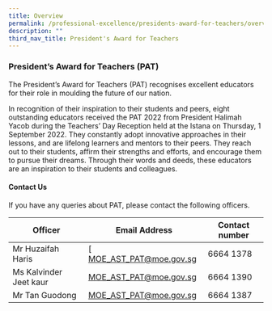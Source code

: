 ```yaml
---
title: Overview
permalink: /professional-excellence/presidents-award-for-teachers/overview/
description: ""
third_nav_title: President's Award for Teachers
---
```

### President’s Award for Teachers (PAT)

The President’s Award for Teachers (PAT) recognises excellent educators for their role in moulding the future of our nation.

In recognition of their inspiration to their students and peers, eight outstanding educators received the PAT 2022 from President Halimah Yacob during the Teachers’ Day Reception held at the Istana on Thursday, 1 September 2022. They constantly adopt innovative approaches in their lessons, and are lifelong learners and mentors to their peers. They reach out to their students, affirm their strengths and efforts, and encourage them to pursue their dreams. Through their words and deeds, these educators are an inspiration to their students and colleagues.


#### Contact Us

If you have any queries about PAT, please contact the following officers.

| Officer | Email Address | Contact number |
|---|---|---|
| Mr Huzaifah Haris  | [        <!-- /\* Font Definitions \*/ @font-face {font-family:"Cambria Math"; panose-1:2 4 5 3 5 4 6 3 2 4; mso-font-alt:"Calisto MT"; mso-font-charset:0; mso-generic-font-family:roman; mso-font-pitch:variable; mso-font-signature:-536869121 1107305727 33554432 0 415 0;} @font-face {font-family:Calibri; panose-1:2 15 5 2 2 2 4 3 2 4; mso-font-alt:"Arial Rounded MT Bold"; mso-font-charset:0; mso-generic-font-family:swiss; mso-font-pitch:variable; mso-font-signature:-469750017 -1073732485 9 0 511 0;} /\* Style Definitions \*/ p.MsoNormal, li.MsoNormal, div.MsoNormal {mso-style-unhide:no; mso-style-qformat:yes; mso-style-parent:""; margin:0cm; mso-pagination:widow-orphan; font-size:11.0pt; font-family:"Calibri",sans-serif; mso-fareast-font-family:Calibri; mso-fareast-theme-font:minor-latin; mso-ligatures:standardcontextual;} a:link, span.MsoHyperlink {mso-style-noshow:yes; mso-style-priority:99; color:#0563C1; text-decoration:underline; text-underline:single;} a:visited, span.MsoHyperlinkFollowed {mso-style-noshow:yes; mso-style-priority:99; color:#954F72; mso-themecolor:followedhyperlink; text-decoration:underline; text-underline:single;} .MsoChpDefault {mso-style-type:export-only; mso-default-props:yes; font-size:10.0pt; mso-ansi-font-size:10.0pt; mso-bidi-font-size:10.0pt; mso-font-kerning:0pt; mso-ligatures:none;} @page WordSection1 {size:612.0pt 792.0pt; margin:72.0pt 72.0pt 72.0pt 72.0pt; mso-header-margin:36.0pt; mso-footer-margin:36.0pt; mso-paper-source:0;} div.WordSection1 page:WordSection1;} --> [MOE\_AST\_PAT@moe.gov.sg](mailto:MOE_AST_PAT@moe.gov.sg)   | 6664 1378 |
| Ms Kalvinder Jeet kaur | [MOE_AST_PAT@moe.gov.sg](mailto:MOE_AST_PAT@moe.gov.sg) | 6664 1390 |
| Mr Tan Guodong | [MOE_AST_PAT@moe.gov.sg](mailto:MOE_AST_PAT@moe.gov.sg) | 6664 1387 |